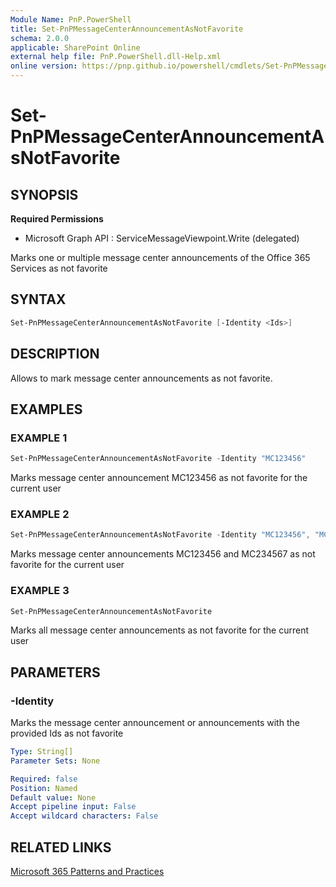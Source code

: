 ```yaml
---
Module Name: PnP.PowerShell
title: Set-PnPMessageCenterAnnouncementAsNotFavorite
schema: 2.0.0
applicable: SharePoint Online
external help file: PnP.PowerShell.dll-Help.xml
online version: https://pnp.github.io/powershell/cmdlets/Set-PnPMessageCenterAnnouncementAsNotFavorite.html
---
```

 
# Set-PnPMessageCenterAnnouncementAsNotFavorite

## SYNOPSIS

**Required Permissions**

  * Microsoft Graph API : ServiceMessageViewpoint.Write (delegated)

Marks one or multiple message center announcements of the Office 365 Services as not favorite

## SYNTAX

```powershell
Set-PnPMessageCenterAnnouncementAsNotFavorite [-Identity <Ids>] 
```

## DESCRIPTION

Allows to mark message center announcements as not favorite.

## EXAMPLES

### EXAMPLE 1
```powershell
Set-PnPMessageCenterAnnouncementAsNotFavorite -Identity "MC123456"
```

Marks message center announcement MC123456 as not favorite for the current user

### EXAMPLE 2
```powershell
Set-PnPMessageCenterAnnouncementAsNotFavorite -Identity "MC123456", "MC234567"
```

Marks message center announcements MC123456 and MC234567 as not favorite for the current user

### EXAMPLE 3
```powershell
Set-PnPMessageCenterAnnouncementAsNotFavorite
```

Marks all message center announcements as not favorite for the current user

## PARAMETERS

### -Identity
Marks the message center announcement or announcements with the provided Ids as not favorite
```yaml
Type: String[]
Parameter Sets: None

Required: false
Position: Named
Default value: None
Accept pipeline input: False
Accept wildcard characters: False
```

## RELATED LINKS

[Microsoft 365 Patterns and Practices](https://aka.ms/m365pnp)